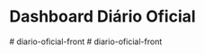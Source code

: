 # Dashboard Diário Oficial
#   d i a r i o - o f i c i a l - f r o n t  
 #   d i a r i o - o f i c i a l - f r o n t  
 